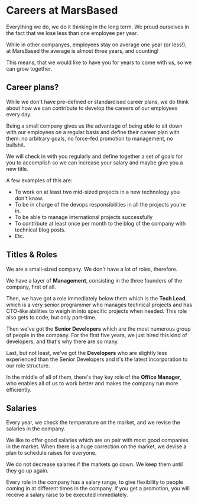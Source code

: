 # Careers at MarsBased

Everything we do, we do it thinking in the long term. We proud ourselves in the fact that we lose less than one employee per year.

While in other companyes, employees stay on average one year (or less!), at MarsBased the average is almost three years, and counting!

This means, that we would like to have you for years to come with us, so we can grow together.

## Career plans?

While we don't have pre-defined or standardised career plans, we do think about how we can contribute to develop the careers of our employees every day.

Being a small company gives us the advantage of being able to sit down with our employees on a regular basis and define their career plan with them: no arbitrary goals, no force-fed promotion to management, no bullshit.

We will check in with you regularly and define together a set of goals for you to accomplish so we can increase your salary and maybe give you a new title.

A few examples of this are:

* To work on at least two mid-sized projects in a new technology you don't know.
* To be in charge of the devops responsibilities in all the projects you're in.
* To be able to manage international projects successfully
* To contribute at least once per month to the blog of the company with technical blog posts.
* Etc.

## Titles & Roles

We are a small-sized company. We don't have a lot of roles, therefore.

We have a layer of __Management__, consisting in the three founders of the company, first of all.

Then, we have got a role immediately below them which is the __Tech Lead__, which is a very senior programmer who manages technical projects and has CTO-like abilities to weigh in into specific projects when needed. This role also gets to code, but only part-time.

Then we've got the __Senior Developers__ which are the most numerous group of people in the company. For the first five years, we just hired this kind of developers, and that's why there are so many.

Last, but not least, we've got the __Developers__ who are slightly less experienced than the Senior Developers and it's the latest incorporation to our role structure.

In the middle of all of them, there's they key role of the __Office Manager__, who enables all of us to work better and makes the company run more efficiently.

## Salaries

Every year, we check the temperature on the market, and we revise the salaries in the company.

We like to offer good salaries which are on pair with most good companies in the market. When there is a huge correction on the market, we devise a plan to schedule raises for everyone.

We do not decrease salaries if the markets go down. We keep them until they go up again.

Every role in the company has a salary range, to give flexibility to people coming in at different times in the company. If you get a promotion, you will receive a salary raise to be executed immediately.








